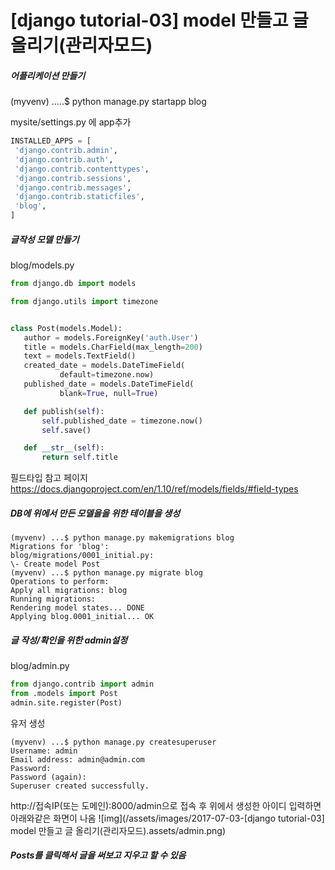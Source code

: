# [django tutorial-03] model 만들고 글 올리기(관리자모드)



##### 어플리케이션 만들기

(myvenv) .....$ python manage.py startapp blog

mysite/settings.py 에 app추가

```python
INSTALLED_APPS = [
 'django.contrib.admin',
 'django.contrib.auth',
 'django.contrib.contenttypes',
 'django.contrib.sessions',
 'django.contrib.messages',
 'django.contrib.staticfiles',
 'blog',
]
```



##### 글작성 모델 만들기
blog/models.py

```python
from django.db import models

from django.utils import timezone


class Post(models.Model):
   author = models.ForeignKey('auth.User')
   title = models.CharField(max_length=200)
   text = models.TextField()
   created_date = models.DateTimeField(
           default=timezone.now)
   published_date = models.DateTimeField(
           blank=True, null=True)

   def publish(self):
       self.published_date = timezone.now()
       self.save()

   def __str__(self):
       return self.title
```





필드타입 참고 페이지 https://docs.djangoproject.com/en/1.10/ref/models/fields/#field-types

##### DB에 위에서 만든 모델을을 위한 테이블을 생성

```shell
(myvenv) ...$ python manage.py makemigrations blog
Migrations for 'blog':
blog/migrations/0001_initial.py:
\- Create model Post
(myvenv) ...$ python manage.py migrate blog
Operations to perform:
Apply all migrations: blog
Running migrations:
Rendering model states... DONE
Applying blog.0001_initial... OK
```

 

##### 글 작성/확인을 위한 admin설정

blog/admin.py

```python
from django.contrib import admin
from .models import Post
admin.site.register(Post)
```



유저 생성

```shell
(myvenv) ...$ python manage.py createsuperuser
Username: admin
Email address: admin@admin.com
Password:
Password (again):
Superuser created successfully.
```



http://접속IP(또는 도메인):8000/admin으로 접속 후 위에서 생성한 아이디 입력하면 아래와같은 화면이 나옴
![img](/assets/images/2017-07-03-[django tutorial-03] model 만들고 글 올리기(관리자모드).assets/admin.png)

 

##### Posts를 클릭해서 글을 써보고 지우고 할 수 있음